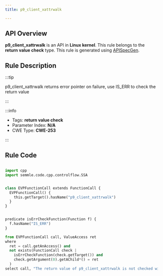 ```yaml
---
title: p9_client_xattrwalk

---
```



## API Overview
**p9_client_xattrwalk** is an API in **Linux kernel**. This rule belongs to the **return value check** type. This rule is generated using [APISpecGen](../../tools/APISpecGen).
## Rule Description

:::tip

p9_client_xattrwalk returns error pointer on failure, use IS_ERR to check the return value

:::

:::info

- Tags: **return value check**
- Parameter Index: **N/A**
- CWE Type: **CWE-253**

:::

## Rule Code
```python

import cpp
import semmle.code.cpp.controlflow.SSA


class EVPFunctionCall extends FunctionCall {
  EVPFunctionCall() {
    this.getTarget().hasName("p9_client_xattrwalk")
  }
}


predicate isErrCheckFunction(Function f) {
  f.hasName("IS_ERR") 
}

from EVPFunctionCall call, ValueAccess ret
where
  ret = call.getAnAccess() and
  not exists(FunctionCall check |
    isErrCheckFunction(check.getTarget()) and
    check.getArgument(0).getAChild*() = ret
  )
select call, "The return value of p9_client_xattrwalk is not checked with IS_ERR."
    
```